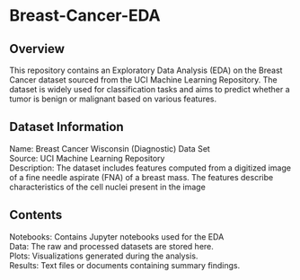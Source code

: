 # Breast-Cancer-EDA

## Overview 
This repository contains an Exploratory Data Analysis (EDA) on the Breast Cancer dataset sourced from the UCI Machine Learning Repository. The dataset is widely used for classification tasks and aims to predict whether a tumor is benign or malignant based on various features.

## Dataset Information
Name: Breast Cancer Wisconsin (Diagnostic) Data Set<br>
Source: UCI Machine Learning Repository<br>
Description: The dataset includes features computed from a digitized image of a fine needle aspirate (FNA) of a breast mass. The features describe characteristics of the cell nuclei present in the image

## Contents
Notebooks: Contains Jupyter notebooks used for the EDA<br>
Data: The raw and processed datasets are stored here.<br>
Plots: Visualizations generated during the analysis.<br>
Results: Text files or documents containing summary findings.
